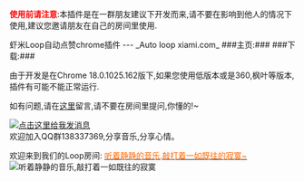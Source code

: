 <p><strong><font color="red">使用前请注意</font></strong>:本插件是在一群朋友建议下开发而来,请不要在影响到他人的情况下使用,建议您邀请朋友在自己的房间里使用. </p>
虾米Loop自动点赞chrome插件
---
_Auto loop xiami.com_
###主页:###
<http://www.oncereply.me/auto-loop-chrome-extensions>
###下载:###
<https://chrome.google.com/webstore/detail/auto-loop/mghcdhmkpcpokjlfeimlmbcmklimjjhf?hl=zh-CN>  
<https://chrome.google.com/webstore/search-extensions/autoloop?hl=zh-CN>

由于开发是在Chrome 18.0.1025.162版下,如果您使用低版本或是360,枫叶等版本,插件有可能不能正常运行.

如有问题,请在[这里](https://github.com/oncereply/autoloop/issues)留言,请不要在房间里提问,你懂的!~

<a href="http://sighttp.qq.com/authd?IDKEY=8e30d6216ec341f69459ac78da55221c55f05b6e4b25aa2b" rel="nofollow"><img border="0" src="http://wpa.qq.com/imgd?IDKEY=8e30d6216ec341f69459ac78da55221c55f05b6e4b25aa2b&amp;pic=41&amp;e=e.jpg" alt="点击这里给我发消息" title="点击这里给我发消息"></a>  
欢迎加入QQ群138337369,分享音乐,分享心情。

欢迎来到我们的Loop房间: <a href="http://loop.xiami.com/room/29066"><font color="#ff6600">听着静静的音乐,敲打着一如既往的寂寞~</font></a>  
![听着静静的音乐,敲打着一如既往的寂寞](http://vdisk-thumb.wcdn.cn/bbed6aeb2276b339a7252aec4dcb4a82cb0d5c9a/1672517/513?vsig=c303fe56ea60b4111e53412b829e9df40092e872&ex=ew.jpg)